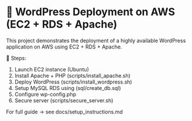 # 🚀 WordPress Deployment on AWS (EC2 + RDS + Apache)

This project demonstrates the deployment of a highly available WordPress application on AWS using EC2 + RDS + Apache.

📖 Steps:
1. Launch EC2 instance (Ubuntu)
2. Install Apache + PHP (scripts/install_apache.sh)
3. Deploy WordPress (scripts/install_wordpress.sh)
4. Setup MySQL RDS using (sql/create_db.sql)
5. Configure wp-config.php
6. Secure server (scripts/secure_server.sh)

For full guide → see docs/setup_instructions.md